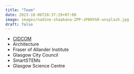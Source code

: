```yaml
---
title: "Team"
date: 2023-10-06T20:37:29+07:00
image: images/nadine-shaabana-ZPP-zP8HYG0-unsplash.jpg
draft: false
---
```


- [CIDCOM](https://github.com/cidcom)
- Architecture
- Fraser of Allander Institute
- Glasgow City Council
- SmartSTEMs
- Glasgow Science Centre
